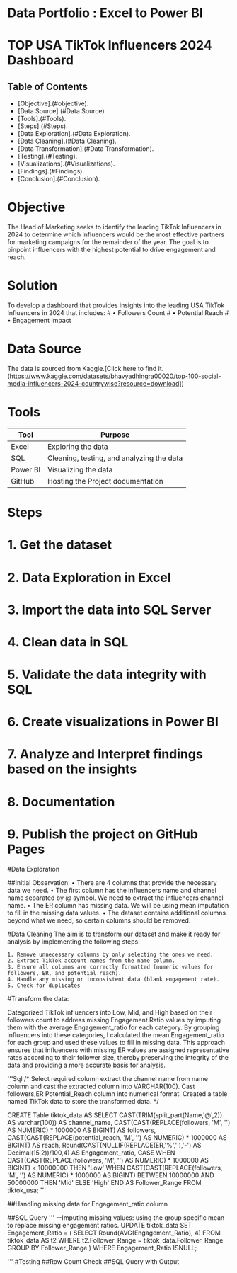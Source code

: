 # Data Portfolio : Excel to Power BI

# TOP USA TikTok Influencers 2024 Dashboard

## Table of Contents

- [Objective].(#objective).
- [Data Source].(#Data Source).
- [Tools].(#Tools).
- [Steps].(#Steps).
 -  [Data Exploration].(#Data Exploration).
 -  [Data Cleaning].(#Data Cleaning).
 -  [Data Transformation].(#Data Transformation).
 -  [Testing].(#Testing).
 -  [Visualizations].(#Visualizations).
- [Findings].(#Findings).
- [Conclusion].(#Conclusion).
 
 # Objective 
 
 The Head of Marketing seeks to identify the leading TikTok Influencers in 2024 to determine which influencers would be the most effective partners for marketing campaigns for the remainder of the year.
 The goal is to pinpoint influencers with the highest potential to drive engagement and reach.

 # Solution
 
 To develop a dashboard that provides insights into the leading USA TikTok Influencers in 2024 that includes:
     # • Followers Count
     # • Potential Reach 
     # • Engagement Impact

# Data Source

The data is sourced from Kaggle.[Click here to find it.(https://www.kaggle.com/datasets/bhavyadhingra00020/top-100-social-media-influencers-2024-countrywise?resource=download])

# Tools

| Tool	     |  Purpose                                   |
|---------   |---------------------------------------------|
| Excel      |  Exploring the data                         |
| SQL	     |  Cleaning, testing, and analyzing the data  |
| Power BI   |  Visualizing the data                       |
| GitHub     |  Hosting the Project documentation          |


# Steps
  # 1. Get the dataset
  # 2. Data Exploration in Excel
  # 3. Import the data into SQL Server
  # 4. Clean data in SQL
  # 5. Validate the data integrity with SQL
  # 6. Create visualizations in Power BI
  # 7. Analyze and Interpret findings based on the insights
  # 8. Documentation 
  # 9. Publish the project on GitHub Pages

#Data Exploration 

##Initial Observation:
    •	There are 4 columns that provide the necessary data we need.
    •	The first column has the influencers name and channel name separated by @ symbol. We need to extract the influencers channel name.
    •	The ER column has missing data. We will be using mean imputation to fill in the missing data values.
    •	The dataset contains additional columns beyond what we need, so certain columns should be removed.

#Data Cleaning
The aim is to transform our dataset and make it ready for analysis by implementing the following steps:

    1. Remove unnecessary columns by only selecting the ones we need.
    2. Extract TikTok account names from the name column.
    3. Ensure all columns are correctly formatted (numeric values for followers, ER, and potential reach).
    4. Handle any missing or inconsistent data (blank engagement rate).
    5. Check for duplicates 

#Transform the data: 

Categorized TikTok influencers into Low, Mid, and High based on their followers count to address missing Engagement Ratio values by imputing them with the average Engagement_ratio for each category.
By grouping influencers into these categories, I calculated the mean Engagement_ratio for each group and used these values to fill in missing data. This approach ensures that influencers with missing ER values are assigned representative rates according to their follower size, thereby preserving the integrity of the data and providing a more accurate basis for analysis. 


'''Sql 
/* 
Select required column
extract the channel name from name column and cast the extracted column into VARCHAR(100).
Cast followers,ER Potential_Reach column into numerical format.
Created a table named TikTok data to store the transformed data.
*/

CREATE Table tiktok_data AS 
SELECT	CAST(TRIM(split_part(Name,'@',2)) AS varchar(100)) AS channel_name,
 		CAST(CAST(REPLACE(followers, 'M', '') AS NUMERIC) * 1000000 AS BIGINT) AS followers,
		CAST(CAST(REPLACE(potential_reach, 'M', '') AS NUMERIC) * 1000000 AS BIGINT) AS reach,
		Round(CAST(NULLIF(REPLACE(ER,'%',''),'-') AS Decimal(15,2))/100,4) AS Engagement_ratio,
  			CASE 
        		WHEN CAST(CAST(REPLACE(followers, 'M', '') AS NUMERIC) * 1000000 AS BIGINT) < 10000000 THEN 'Low'
       			WHEN CAST(CAST(REPLACE(followers, 'M', '') AS NUMERIC) * 1000000 AS BIGINT) BETWEEN 10000000 AND 50000000 THEN 'Mid'
        		ELSE 'High'
    		END AS Follower_Range
FROM tiktok_usa;
'''

##Handling missing data for Engagement_ratio column

##SQL Query
'''
--Imputing missing values: using the group specific mean to replace missing engagement ratios.
UPDATE tiktok_data 
SET Engagement_Ratio = (
    SELECT Round(AVG(Engagement_Ratio), 4) 
    FROM tiktok_data AS t2 
    WHERE t2.Follower_Range = tiktok_data.Follower_Range
    GROUP BY Follower_Range
)
WHERE Engagement_Ratio ISNULL;

'''
#Testing
##Row Count Check
##SQL Query with Output




